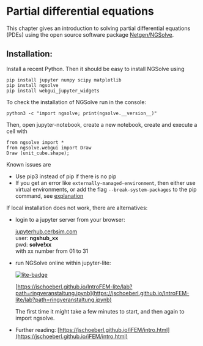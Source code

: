 # Partial differential equations

This chapter gives an introduction to solving partial differential equations (PDEs) using the open source software package [Netgen/NGSolve](https://www.ngsolve.org).

## Installation:

Install a recent Python. Then it should be easy to install NGSolve using

    pip install jupyter numpy scipy matplotlib
    pip install ngsolve
    pip install webgui_jupyter_widgets


To check the installation of NGSolve run in the console:

    python3 -c "import ngsolve; print(ngsolve.__version__)"

Then, open jupyter-notebook, create a new notebook, create and execute a cell with

    from ngsolve import *
    from ngsolve.webgui import Draw
    Draw (unit_cube.shape);


Known issues are
- Use pip3 instead of pip if there is no pip
- If you get an error like `externally-managed-environment`, then either use
virtual environments, or add the flag `--break-system-packages` to the pip command, see [explanation](https://veronneau.org/python-311-pip-and-breaking-system-packages.html)




If local installation does not work, there are alternatives:

- login to a jupyter server from your browser:

  [jupyterhub.cerbsim.com](https://jupyterhub.cerbsim.com) <br>
  user: **ngshub_xx** <br>
  pwd:  **solve!xx** <br>
  with xx number from 01 to 31

  

- run NGSolve online within jupyter-lite:

  [![lite-badge](https://jupyterlite.rtfd.io/en/latest/_static/badge.svg)](https://jschoeberl.github.io/IntroFEM-lite/lab?path=ringveranstaltung.ipynb)

  [https://jschoeberl.github.io/IntroFEM-lite/lab?path=ringveranstaltung.ipynb](https://jschoeberl.github.io/IntroFEM-lite/lab?path=ringveranstaltung.ipynb)


  The first time it might take a few minutes to start, and then again to import ngsolve.
  

- Further reading: [https://jschoeberl.github.io/iFEM/intro.html](https://jschoeberl.github.io/iFEM/intro.html)

